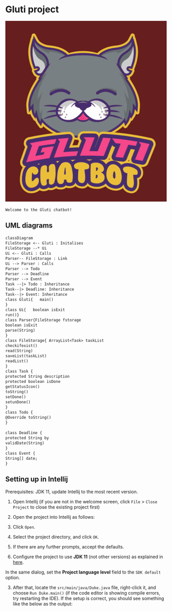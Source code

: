 # Gluti project

![Chatbot Mascot](https://github.com/garywongkai/ip/blob/branch-A-CodingStandard/src/main/data/Gluti.png)

```
Welcome to the Gluti chatbot!
```

## UML diagrams

```mermaid
classDiagram
FileStorage <-- Gluti : Initalises
FileStorage --* Ui
Ui <-- Gluti : Calls
Parser-- FileStorage : Link
Ui --> Parser : Calls
Parser --> Todo
Parser --> Deadline
Parser --> Event
Task --|> Todo : Inheritance
Task--|> Deadline: Inheritance
Task--|> Event: Inheritance
class Gluti{   main()
}
class Ui{   boolean isExit
run()}
class Parser{FileStorage fstorage
boolean isExit
parse(String)
}
class FileStorage{ ArrayList<Task> taskList
checkifexist()
read(String)
saveList(taskList)
readList()
}
class Task {
protected String description
protected boolean isDone
getStatusIcon()
toString()
setDone()
setunDone()
}
class Todo {
@Override toString()
}

class Deadline {
protected String by
validDate(String)
}
class Event {
String[] date;
}
```

## Setting up in Intellij

Prerequisites: JDK 11, update Intellij to the most recent version.

1. Open Intellij (if you are not in the welcome screen, click `File` > `Close Project` to close the existing project first)

1. Open the project into Intellij as follows:

1. Click `Open`.

1. Select the project directory, and click `OK`.

1. If there are any further prompts, accept the defaults.

1. Configure the project to use **JDK 11** (not other versions) as explained in [here](https://www.jetbrains.com/help/idea/sdk.html#set-up-jdk).<br>

In the same dialog, set the **Project language level** field to the `SDK default` option.

3. After that, locate the `src/main/java/Duke.java` file, right-click it, and choose `Run Duke.main()` (if the code editor is showing compile errors, try restarting the IDE). If the setup is correct, you should see something like the below as the output:
